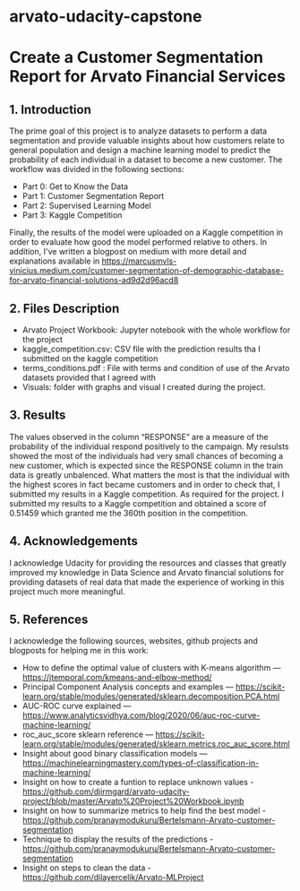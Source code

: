 # arvato-udacity-capstone
# Create a Customer Segmentation Report for Arvato Financial Services
## 1. Introduction
The prime goal of this project is to analyze datasets to perform a data segmentation and provide valuable insights about how customers relate to general population and design a machine learning model to predict the probability of each individual in a dataset to become a new customer.
The workflow was divided in the following sections:
- Part 0: Get to Know the Data
- Part 1: Customer Segmentation Report
- Part 2: Supervised Learning Model
- Part 3: Kaggle Competition

Finally, the results of the model were uploaded on a Kaggle competition in order to evaluate how good the model performed relative to others.
In addition, I've written a blogpost on medium with more detail and explanations available in https://marcusmvls-vinicius.medium.com/customer-segmentation-of-demographic-database-for-arvato-financial-solutions-ad9d2d96acd8

## 2. Files Description
- Arvato Project Workbook: Jupyter notebook with the whole workflow for the project
- kaggle_competition.csv: CSV file with the prediction results tha I submitted on the kaggle competition
- terms_conditions.pdf : File with terms and condition of use of the Arvato datasets provided that I agreed with
- Visuals: folder with graphs and visual I created during the project.

## 3. Results
The values observed in the column “RESPONSE” are a measure of the probability of the individual respond positively to the campaign. My resulsts showed the most of the individuals had very small chances of becoming a new customer, which is expected since the RESPONSE column in the train data is greatly unbalenced. What matters the most is that the individual with the highest scores in fact became customers and in order to check that, I submitted my results in a Kaggle competition.
As required for the project. I submitted my results to a Kaggle competition and obtained a score of 0.51459 which granted me the 360th position in the competition.

## 4. Acknowledgements
I acknowledge Udacity for providing the resources and classes that greatly improved my knowledge in Data Science and Arvato financial solutions for providing datasets of real data that made the experience of working in this project much more meaningful.
## 5. References
I acknowledge the following sources, websites, github projects and blogposts for helping me in this work:
- How to define the optimal value of clusters with K-means algorithm — https://jtemporal.com/kmeans-and-elbow-method/
- Principal Component Analysis concepts and examples — https://scikit-learn.org/stable/modules/generated/sklearn.decomposition.PCA.html
- AUC-ROC curve explained — https://www.analyticsvidhya.com/blog/2020/06/auc-roc-curve-machine-learning/
- roc_auc_score sklearn reference — https://scikit-learn.org/stable/modules/generated/sklearn.metrics.roc_auc_score.html
- Insight about good binary classification models — https://machinelearningmastery.com/types-of-classification-in-machine-learning/
- Insight on how to create a funtion to replace unknown values - https://github.com/djirmgard/arvato-udacity-project/blob/master/Arvato%20Project%20Workbook.ipynb
- Insight on how to summarize metrics to help find the best model - https://github.com/pranaymodukuru/Bertelsmann-Arvato-customer-segmentation
- Technique to display the results of the predictions - https://github.com/pranaymodukuru/Bertelsmann-Arvato-customer-segmentation
- Insight on steps to clean the data - https://github.com/dilayercelik/Arvato-MLProject
